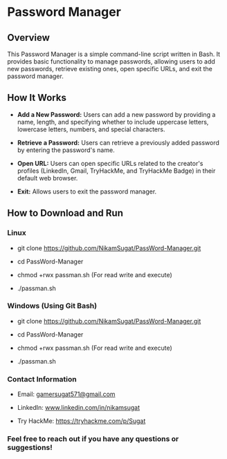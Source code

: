 # Password Manager

## Overview
This Password Manager is a simple command-line script written in Bash. It provides basic functionality to manage passwords, allowing users to add new passwords, retrieve existing ones, open specific URLs, and exit the password manager.

## How It Works
- **Add a New Password:** Users can add a new password by providing a name, length, and specifying whether to include uppercase letters, lowercase letters, numbers, and special characters.
  
- **Retrieve a Password:** Users can retrieve a previously added password by entering the password's name.

- **Open URL:** Users can open specific URLs related to the creator's profiles (LinkedIn, Gmail, TryHackMe, and TryHackMe Badge) in their default web browser.

- **Exit:** Allows users to exit the password manager.

## How to Download and Run

### Linux

* git clone https://github.com/NikamSugat/PassWord-Manager.git

* cd PassWord-Manager

* chmod +rwx passman.sh (For read write and execute)

* ./passman.sh

### Windows (Using Git Bash)

* git clone https://github.com/NikamSugat/PassWord-Manager.git

* cd PassWord-Manager

* chmod +rwx passman.sh (For read write and execute)

* ./passman.sh


### Contact Information

* Email: gamersugat571@gmail.com

* LinkedIn: www.linkedin.com/in/nikamsugat

* Try HackMe: https://tryhackme.com/p/Sugat

### Feel free to reach out if you have any questions or suggestions!



